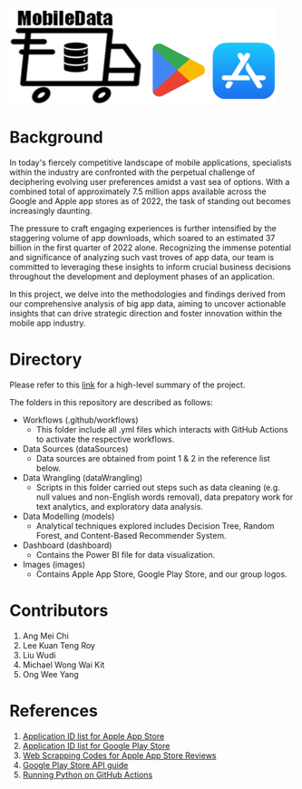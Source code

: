 <img src="https://github.com/Michaelwwk/appStoreAnalytics/blob/main/images/allLogosCombined.png" width="470" height="170">

# Background
In today's fiercely competitive landscape of mobile applications, specialists within the industry are confronted with the perpetual challenge of deciphering evolving user preferences amidst a vast sea of options. With a combined total of approximately 7.5 million apps available across the Google and Apple app stores as of 2022, the task of standing out becomes increasingly daunting. 

The pressure to craft engaging experiences is further intensified by the staggering volume of app downloads, which soared to an estimated 37 billion in the first quarter of 2022 alone. Recognizing the immense potential and significance of analyzing such vast troves of app data, our team is committed to leveraging these insights to inform crucial business decisions throughout the development and deployment phases of an application. 

In this project, we delve into the methodologies and findings derived from our comprehensive analysis of big app data, aiming to uncover actionable insights that can drive strategic direction and foster innovation within the mobile app industry. 

# Directory

Please refer to this [link](https://github.com/Michaelwwk/appStoreAnalytics/blob/main/projectSummary.pdf) for a high-level summary of the project.

The folders in this repository are described as follows:

- Workflows (.github/workflows)
  - This folder include all .yml files which interacts with GitHub Actions to activate the respective workflows.
- Data Sources (dataSources)
  - Data sources are obtained from point 1 & 2 in the reference list below.
- Data Wrangling (dataWrangling)
  - Scripts in this folder carried out steps such as data cleaning (e.g. null values and non-English words removal), data prepatory work for text analytics, and exploratory data analysis.
- Data Modelling (models)
  - Analytical techniques explored includes Decision Tree, Random Forest, and Content-Based Recommender System.
- Dashboard (dashboard)
  - Contains the Power BI file for data visualization.
- Images (images)
  - Contains Apple App Store, Google Play Store, and our group logos.
 
# Contributors
1. Ang Mei Chi
2. Lee Kuan Teng Roy
3. Liu Wudi
4. Michael Wong Wai Kit
5. Ong Wee Yang

# References
1. [Application ID list for Apple App Store](https://github.com/gauthamp10/apple-appstore-apps)
2. [Application ID list for Google Play Store](https://github.com/gauthamp10/Google_Play_App_Info)
4. [Web Scrapping Codes for Apple App Store Reviews](https://github.com/glennfang/apple-app-reviews-scraper/blob/main/src/apple_app_reviews_scraper.py)
5. [Google Play Store API guide](https://pypi.org/project/google-play-scraper)
8. [Running Python on GitHub Actions](https://www.python-engineer.com/posts/run-python-github-actions)
